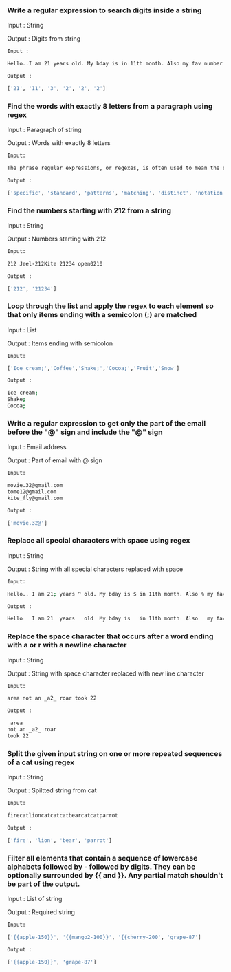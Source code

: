 ### Write a regular expression to search digits inside a string

Input : String

Output : Digits from string 

```sh
Input :

Hello..I am 21 years old. My bday is in 11th month. Also my fav number is 3 and I like to work in 2:2:2 pattern
```
```sh
Output :

['21', '11', '3', '2', '2', '2']
```

### Find the words with exactly 8 letters from a paragraph using regex


Input : Paragraph of string

Output : Words with exactly 8 letters

```sh
Input:

The phrase regular expressions, or regexes, is often used to mean the specific, standard textual syntax for representing patterns for matching text, as distinct from the mathematical notation described below. Each character in a regular expression (that is, each character in the string describing its pattern) is either a metacharacter, having a special meaning, or a regular character that has a literal meaning. For example, in the regex b., 'b' is a literal character that matches just 'b', while '.' is a metacharacter that matches every character except a newline
```

```sh
Output :

['specific', 'standard', 'patterns', 'matching', 'distinct', 'notation']
```

### Find the numbers starting with 212 from a string

Input : String

Output : Numbers starting with 212

```sh
Input:

212 Jeel-212Kite 21234 open0210
```

```sh
Output :

['212', '21234']
```

### Loop through the list and apply the regex to each element so that only items ending with a semicolon (;) are matched

Input : List

Output : Items ending with semicolon

```sh
Input:

['Ice cream;','Coffee','Shake;','Cocoa;','Fruit','Snow']
```

```sh
Output :

Ice cream;
Shake;
Cocoa;
```

### Write a regular expression to get only the part of the email before the "@" sign and include the "@" sign

Input : Email address

Output : Part of email with @ sign

```sh
Input:

movie.32@gmail.com
tome12@gmail.com
kite_fly@gmail.com
```

```sh
Output :

['movie.32@']
```

### Replace all special characters with space using regex

Input : String

Output : String with all special characters replaced with space 

```sh
Input:

Hello.. I am 21; years ^ old. My bday is $ in 11th month. Also % my fav number * is 3 and I like to work in 2:2:2 pattern
```

```sh
Output :

Hello   I am 21  years   old  My bday is   in 11th month  Also   my fav number   is 3 and I like to work in 2 2 2 pattern
```

### Replace the space character that occurs after a word ending with a or r with a newline character

Input : String

Output : String with space character replaced with new line character

```sh
Input:

area not an _a2_ roar took 22
```

```sh
Output :

 area 
not an _a2_ roar 
took 22
```

### Split the given input string on one or more repeated sequences of a cat using regex

Input : String

Output : Spiltted string from cat

```sh
Input:

firecatlioncatcatcatbearcatcatparrot
```

```sh
Output :

['fire', 'lion', 'bear', 'parrot']
```

### Filter all elements that contain a sequence of lowercase alphabets followed by - followed by digits. They can be optionally surrounded by {{ and }}. Any partial match shouldn't be part of the output.

Input : List of string

Output : Required string 

```sh
Input:

['{{apple-150}}', '{{mango2-100}}', '{{cherry-200', 'grape-87']
```

```sh
Output :

['{{apple-150}}', 'grape-87']
```